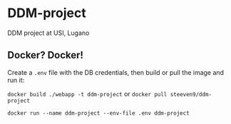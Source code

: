 # DDM-project
DDM project at USI, Lugano

## Docker? Docker!

Create a `.env` file with the DB credentials, then build or pull the image and run it:

`docker build ./webapp -t ddm-project` or `docker pull steeven9/ddm-project`

`docker run --name ddm-project --env-file .env ddm-project`
